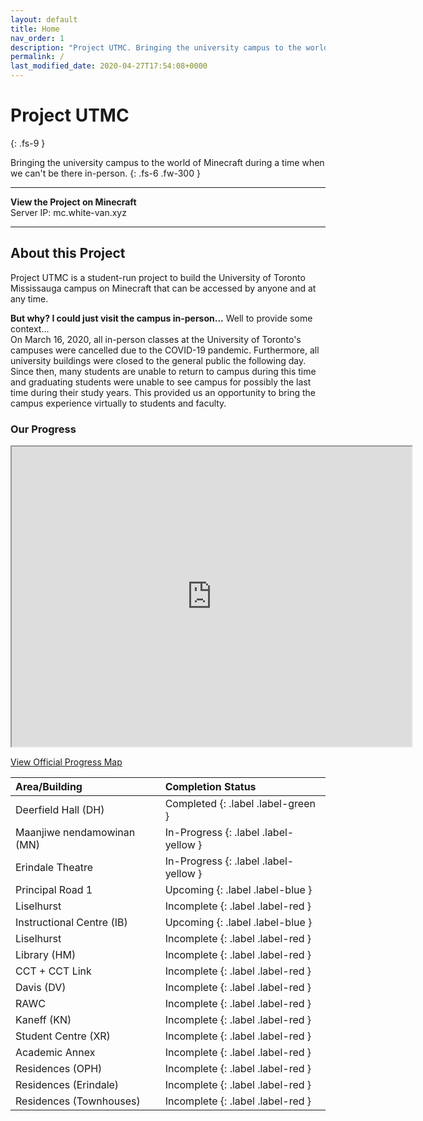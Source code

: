 ```yaml
---
layout: default
title: Home
nav_order: 1
description: "Project UTMC. Bringing the university campus to the world of Minecraft during a time when we can't be there in-person."
permalink: /
last_modified_date: 2020-04-27T17:54:08+0000
---
```


# Project UTMC
{: .fs-9 }

Bringing the university campus to the world of Minecraft during a time when we can't be there in-person.
{: .fs-6 .fw-300 }

---

**View the Project on Minecraft**  
Server IP: mc.white-van.xyz

---

## About this Project

Project UTMC is a student-run project to build the University of Toronto Mississauga campus on Minecraft that can be accessed by anyone and at any time. 

**But why? I could just visit the campus in-person...** Well to provide some context...  
On March 16, 2020, all in-person classes at the University of Toronto's campuses were cancelled due to the COVID-19 pandemic. Furthermore, all university buildings were closed to the general public the following day. Since then, many students are unable to return to campus during this time and graduating students were unable to see campus for possibly the last time during their study years. This provided us an opportunity to bring the campus experience virtually to students and faculty.

### Our Progress

<iframe src="https://www.google.com/maps/d/u/0/embed?mid=19XQvdE5Zg84CSFlW12FM_mKLx5IIvbt4" width="640" height="480"></iframe>

[View Official Progress Map](https://www.google.com/maps/d/edit?mid=19XQvdE5Zg84CSFlW12FM_mKLx5IIvbt4&usp=sharing)

| Area/Building                | Completion Status                    | 
|:-----------------------------|:-------------------------------------|
| Deerfield Hall (DH)          | <div class="code-example" markdown="1"> Completed {: .label .label-green }  </div> | 
| Maanjiwe nendamowinan (MN)   | In-Progress {: .label .label-yellow }| 
| Erindale Theatre             | In-Progress {: .label .label-yellow }| 
| Principal Road 1             | Upcoming {: .label .label-blue }     | 
| Liselhurst                   | Incomplete {: .label .label-red }    | 
| Instructional Centre (IB)    | Upcoming {: .label .label-blue }     | 
| Liselhurst                   | Incomplete {: .label .label-red }    | 
| Library (HM)                 | Incomplete {: .label .label-red }    |  
| CCT + CCT Link               | Incomplete {: .label .label-red }    | 
| Davis (DV)                   | Incomplete {: .label .label-red }    | 
| RAWC                         | Incomplete {: .label .label-red }    | 
| Kaneff (KN)                  | Incomplete {: .label .label-red }    | 
| Student Centre (XR)          | Incomplete {: .label .label-red }    | 
| Academic Annex               | Incomplete {: .label .label-red }    | 
| Residences (OPH)             | Incomplete {: .label .label-red }    | 
| Residences (Erindale)        | Incomplete {: .label .label-red }    | 
| Residences (Townhouses)      | Incomplete {: .label .label-red }    | 

